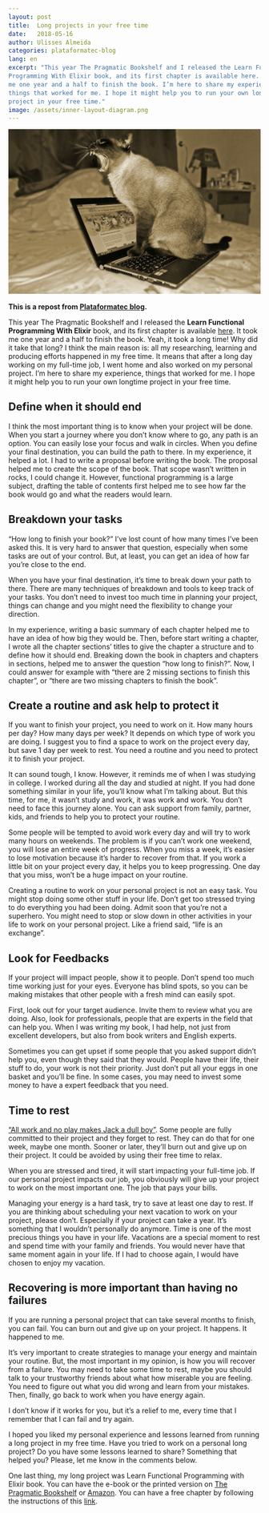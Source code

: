 ```yaml
---
layout: post
title:  Long projects in your free time
date:   2018-05-16
author: Ulisses Almeida
categories: plataformatec-blog
lang: en
excerpt: "This year The Pragmatic Bookshelf and I released the Learn Functional
Programming With Elixir book, and its first chapter is available here. It took
me one year and a half to finish the book. I’m here to share my experience,
things that worked for me. I hope it might help you to run your own longtime
project in your free time."
image: /assets/inner-layout-diagram.png
---
```


![longprojects](/assets/longprojects.jpg)

__This is a repost from [Plataformatec blog](http://blog.plataformatec.com.br/2018/07/long-projects-in-your-free-time/).__

This year The Pragmatic Bookshelf and I released the __Learn Functional Programming With Elixir__ book, and its first chapter is available [here](http://pages.plataformatec.com.br/chapter-thinking-functionally-of-learn-functional-programming-with-elixir). It took me one year and a half to finish the book. Yeah, it took a long time! Why did it take that long? I think the main reason is: all my researching, learning and producing efforts happened in my free time. It means that after a long day working on my full-time job, I went home and also worked on my personal project. I’m here to share my experience, things that worked for me. I hope it might help you to run your own longtime project in your free time.

## Define when it should end

I think the most important thing is to know when your project will be done. When you start a journey where you don’t know where to go, any path is an option. You can easily lose your focus and walk in circles. When you define your final destination, you can build the path to there. In my experience, it helped a lot. I had to write a proposal before writing the book. The proposal helped me to create the scope of the book. That scope wasn’t written in rocks, I could change it. However, functional programming is a large subject, drafting the table of contents first helped me to see how far the book would go and what the readers would learn.

## Breakdown your tasks

“How long to finish your book?” I’ve lost count of how many times I’ve been asked this. It is very hard to answer that question, especially when some tasks are out of your control. But, at least, you can get an idea of how far you’re close to the end.

When you have your final destination, it’s time to break down your path to there. There are many techniques of breakdown and tools to keep track of your tasks. You don’t need to invest too much time in planning your project, things can change and you might need the flexibility to change your direction.

In my experience, writing a basic summary of each chapter helped me to have an idea of how big they would be. Then, before start writing a chapter, I wrote all the chapter sections’ titles to give the chapter a structure and to define how it should end. Breaking down the book in chapters and chapters in sections, helped me to answer the question “how long to finish?”. Now, I could answer for example with “there are 2 missing sections to finish this chapter”, or “there are two missing chapters to finish the book”.

## Create a routine and ask help to protect it

If you want to finish your project, you need to work on it. How many hours per day? How many days per week? It depends on which type of work you are doing. I suggest you to find a space to work on the project every day, but save 1 day per week to rest. You need a routine and you need to protect it to finish your project.

It can sound tough, I know. However, it reminds me of when I was studying in college. I worked during all the day and studied at night. If you had done something similar in your life, you’ll know what I’m talking about. But this time, for me, it wasn’t study and work, it was work and work. You don’t need to face this journey alone. You can ask support from family, partner, kids, and friends to help you to protect your routine.

Some people will be tempted to avoid work every day and will try to work many hours on weekends. The problem is if you can’t work one weekend, you will lose an entire week of progress. When you miss a week, it’s easier to lose motivation because it’s harder to recover from that. If you work a little bit on your project every day, it helps you to keep progressing. One day that you miss, won’t be a huge impact on your routine.

Creating a routine to work on your personal project is not an easy task. You might stop doing some other stuff in your life. Don’t get too stressed trying to do everything you had been doing. Admit soon that you’re not a superhero. You might need to stop or slow down in other activities in your life to work on your personal project. Like a friend said, “life is an exchange”.

## Look for Feedbacks

If your project will impact people, show it to people. Don’t spend too much time working just for your eyes. Everyone has blind spots, so you can be making mistakes that other people with a fresh mind can easily spot.

First, look out for your target audience. Invite them to review what you are doing. Also, look for professionals, people that are experts in the field that can help you. When I was writing my book, I had help, not just from excellent developers, but also from book writers and English experts.

Sometimes you can get upset if some people that you asked support didn’t help you, even though they said that they would. People have their life, their stuff to do, your work is not their priority. Just don’t put all your eggs in one basket and you’ll be fine. In some cases, you may need to invest some money to have a expert feedback that you need.

## Time to rest

[“All work and no play makes Jack a dull boy”](https://en.wikipedia.org/wiki/All_work_and_no_play_makes_Jack_a_dull_boy). Some people are fully committed to their project and they forget to rest. They can do that for one week, maybe one month. Sooner or later, they’ll burn out and give up on their project. It could be avoided by using their free time to relax.

When you are stressed and tired, it will start impacting your full-time job. If our personal project impacts our job, you obviously will give up your project to work on the most important one. The job that pays your bills.

Managing your energy is a hard task, try to save at least one day to rest. If you are thinking about scheduling your next vacation to work on your project, please don’t. Especially if your project can take a year. It’s something that I wouldn’t personally do anymore. Time is one of the most precious things you have in your life. Vacations are a special moment to rest and spend time with your family and friends. You would never have that same moment again in your life. If I had to choose again, I would have chosen to enjoy my vacation.

## Recovering is more important than having no failures

If you are running a personal project that can take several months to finish, you can fail. You can burn out and give up on your project. It happens. It happened to me.

It’s very important to create strategies to manage your energy and maintain your routine. But, the most important in my opinion, is how you will recover from a failure. You may need to take some time to rest, maybe you should talk to your trustworthy friends about what how miserable you are feeling. You need to figure out what you did wrong and learn from your mistakes. Then, finally, go back to work when you have energy again.

I don’t know if it works for you, but it’s a relief to me, every time that I remember that I can fail and try again.

I hoped you liked my personal experience and lessons learned from running a long project in my free time. Have you tried to work on a personal long project? Do you have some lessons learned to share? Something that helped you? Please, let me know in the comments below.

One last thing, my long project was Learn Functional Programming with Elixir book. You can have the e-book or the printed version on [The Pragmatic Bookshelf](https://pragprog.com/book/cdc-elixir/learn-functional-programming-with-elixir) or [Amazon](https://www.amazon.com/Functional-Programming-Elixir-Ulisses-Almeida/dp/168050245X). You can have a free chapter by following the instructions of this [link](http://pages.plataformatec.com.br/chapter-thinking-functionally-of-learn-functional-programming-with-elixir).
